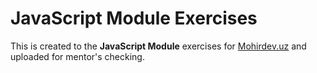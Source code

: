 # JavaScript Module Exercises

This is created to the **JavaScript Module** exercises for [Mohirdev.uz](https://mohirdev.uz) and uploaded for mentor's checking.
